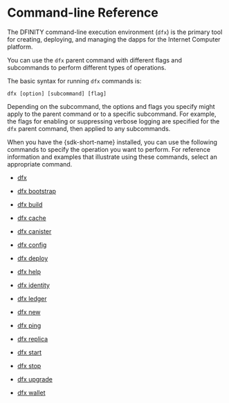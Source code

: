 # Command-line Reference

The DFINITY command-line execution environment (`dfx`) is the primary tool for creating, deploying, and managing the dapps for the Internet Computer platform.

You can use the `dfx` parent command with different flags and subcommands to perform different types of operations.

The basic syntax for running `dfx` commands is:

    dfx [option] [subcommand] [flag]

Depending on the subcommand, the options and flags you specify might apply to the parent command or to a specific subcommand. For example, the flags for enabling or suppressing verbose logging are specified for the `dfx` parent command, then applied to any subcommands.

When you have the {sdk-short-name} installed, you can use the following commands to specify the operation you want to perform. For reference information and examples that illustrate using these commands, select an appropriate command.

-   [dfx](cli-reference/dfx-parent.xml)

-   [dfx bootstrap](cli-reference/dfx-bootstrap.xml)

-   [dfx build](cli-reference/dfx-build.xml)

-   [dfx cache](cli-reference/dfx-cache.xml)

-   [dfx canister](cli-reference/dfx-canister.xml)

-   [dfx config](cli-reference/dfx-config.xml)

-   [dfx deploy](cli-reference/dfx-deploy.xml)

-   [dfx help](cli-reference/dfx-help.xml)

-   [dfx identity](cli-reference/dfx-identity.xml)

-   [dfx ledger](cli-reference/dfx-ledger.xml)

-   [dfx new](cli-reference/dfx-new.xml)

-   [dfx ping](cli-reference/dfx-ping.xml)

-   [dfx replica](cli-reference/dfx-replica.xml)

-   [dfx start](cli-reference/dfx-start.xml)

-   [dfx stop](cli-reference/dfx-stop.xml)

-   [dfx upgrade](cli-reference/dfx-upgrade.xml)

-   [dfx wallet](cli-reference/dfx-wallet.xml)
